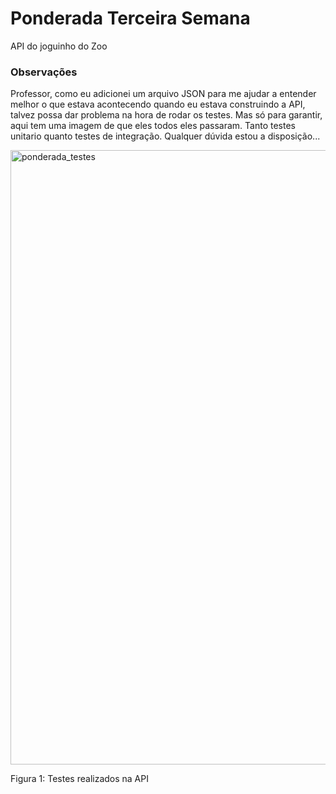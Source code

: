 # Ponderada Terceira Semana
API do joguinho do Zoo

### Observações
Professor, como eu adicionei um arquivo JSON para me ajudar a entender melhor o que estava acontecendo quando eu estava construindo a API, talvez possa dar problema na hora de rodar os testes. Mas só para garantir, aqui tem uma imagem de que eles todos eles passaram. Tanto testes unitario quanto testes de integração. Qualquer dúvida estou a disposição...

<img width="983" alt="ponderada_testes" src="https://github.com/lf-covas/ponderada_M6_terceira_semana/assets/110571286/06467ae8-2105-441d-8ca1-e432a1d0bf27">

Figura 1: Testes realizados na API

